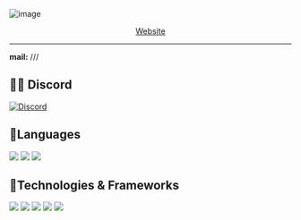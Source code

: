 

![image](https://wallpapercave.com/wp/wp6899583.jpg)

<p align = "center">
  <a href = "">Website</a> 
</p>

---

**mail:** ///

## 🙋‍♂️ Discord

<a href="https://discord.com/users/887013509194473472">
				<img src="https://discord.c99.nl/widget/theme-4/887013509194473472.png" alt="Discord" />
				<br>
			</a>

## 📓Languages
<a href = "https://docs.microsoft.com/en-us/dotnet/csharp/"><img src="https://img.shields.io/badge/csharp-black?style=flat-square&logo=csharp&logoColor=purple"/></a>
<a href = "https://developer.mozilla.org/de/docs/Web/JavaScript"><img src="https://img.shields.io/badge/javascript-black?style=flat-square&logo=javascript"/></a>
<a href = "https://docs.python.org/3/"><img src="https://img.shields.io/badge/Python-3776AB?style=flat-square&logo=Python&logoColor=white"/></a>

## 📁Technologies & Frameworks
<a href = "https://devdocs.io/css/"><img src="https://img.shields.io/badge/.NET-512BD4?style=for-the-badge&logo=dotnet&logoColor=white"/></a>
<a href = "https://devdocs.io/html/"><img src="https://img.shields.io/badge/html5-black?style=flat-square&logo=html5"/></a>
<a href = "https://nodejs.org/en/docs/"><img src="https://img.shields.io/badge/node.js-black?style=flat-square&logo=node.js"/></a>
<a href = "https://dotnet.microsoft.com/en-us/"><img src="https://img.shields.io/badge/discord.js-black?style=flat-square&logo=discord"/></a>
<a href = "https://discordpy.readthedocs.io/en/stable/index.html"><img src="https://img.shields.io/badge/discord.py-black?style=flat-square&logo=discord"/></a>
</a>




<br/>
